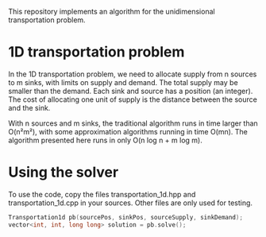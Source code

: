
This repository implements an algorithm for the unidimensional transportation problem.

# 1D transportation problem

In the 1D transportation problem, we need to allocate supply from n sources to m sinks, with limits on supply and demand. The total supply may be smaller than the demand.
Each sink and source has a position (an integer). The cost of allocating one unit of supply is the distance between the source and the sink.

With n sources and m sinks, the traditional algorithm runs in time larger than O(n²m²), with some approximation algorithms running in time O(mn).
The algorithm presented here runs in only O(n log n + m log m).

# Using the solver

To use the code, copy the files transportation_1d.hpp and transportation_1d.cpp in your sources.
Other files are only used for testing.

```cpp
Transportation1d pb(sourcePos, sinkPos, sourceSupply, sinkDemand);
vector<int, int, long long> solution = pb.solve();
```
